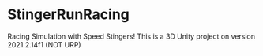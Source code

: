 # StingerRunRacing
Racing Simulation with Speed Stingers!
This is a 3D Unity project on version 2021.2.14f1 (NOT URP)
